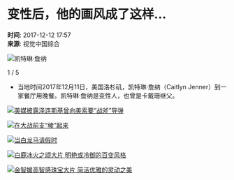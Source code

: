 # 变性后，他的画风成了这样…

**时间**: 2017-12-12 17:57  
**来源**: 视觉中国综合  

![凯特琳·詹纳](http://p0.ifengimg.com/a/2017_50/942d52b603e8673_size62_w453_h680.jpg)

1 / 5

-   当地时间2017年12月11日，美国洛杉矶，凯特琳·詹纳（Caitlyn Jenner）到一家餐厅用晚餐。凯特琳·詹纳是变性人，也曾是卡戴珊继父。  

[![美媒披露泽连斯基曾向美索要“战斧”导弹](//d.ifengimg.com/w180_h122_q90/x0.ifengimg.com/ucms/2024_44/1158C72FA92236B7F684FDC8419D638E98FAE897_size306_w570_h332.png)](https://mil.ifeng.com/c/8e8IBTvy4Ur "美媒披露泽连斯基曾向美索要“战斧”导弹")

[![在大战前支“棱”起来](//d.ifengimg.com/w180_h122_q90/x0.ifengimg.com/ucms/2024_44/34EDAD7263E05B2CD42DB8FF76F1528F79252147_size128_w975_h549.jpg)](https://ent.ifeng.com/c/8e7mtUCj0aX "在大战前支“棱”起来")

[![当白龙马请假时](//d.ifengimg.com/w180_h122_q90/x0.ifengimg.com/ucms/2024_44/9D9DAB6EDD6935A0FB19E7613B20AB644EF9D483_size128_w975_h549.jpg)](https://ent.ifeng.com/c/8e7kA3ggOvI "当白龙马请假时")

[![白鹿冰火之颂大片 明艳或冷御的百变风格](//d.ifengimg.com/w180_h122_q90/x0.ifengimg.com/ucms/2024_44/E47140B6651188C30F6358C9BB69698F61B66549_size26_w351_h211.jpg)](https://fashion.ifeng.com/c/8e7kDBz6uq8 "白鹿冰火之颂大片 明艳或冷御的百变风格")

[![金智媛高智感珠宝大片 简洁优雅的灵动之美](//d.ifengimg.com/w180_h122_q90/x0.ifengimg.com/ucms/2024_44/3CE8941A93B1FDFCBB8BB87344BB730B4EE8F953_size114_w1080_h788.jpg)](https://fashion.ifeng.com/c/8e7kN0aVnpl "金智媛高智感珠宝大片 简洁优雅的灵动之美")